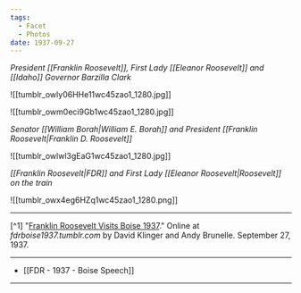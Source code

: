 ```yaml
---
tags:
  - Facet
  - Photos
date: 1937-09-27
---
```

*President [[Franklin Roosevelt]], First Lady [[Eleanor Roosevelt]] and [[Idaho]] Governor Barzilla Clark*

![[tumblr_owly06HHe11wc45zao1_1280.jpg]]

![[tumblr_owm0eci9Gb1wc45zao1_1280.jpg]]

*Senator [[William Borah|William E. Borah]] and President [[Franklin Roosevelt|Franklin D. Roosevelt]]*

![[tumblr_owlwl3gEaG1wc45zao1_1280.jpg]]

*[[Franklin Roosevelt|FDR]] and First Lady [[Eleanor Roosevelt|Roosevelt]] on the train* 

![[tumblr_owx4eg6HZq1wc45zao1_1280.png]]

---

[^1] "[Franklin Roosevelt Visits Boise 1937](https://fdrboise1937.tumblr.com/)." Online at *fdrboise1937.tumblr.com* by David Klinger and Andy Brunelle. September 27, 1937.

--- 

- [[FDR - 1937 - Boise Speech]] 

--- 
